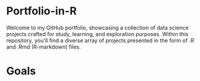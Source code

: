 # Portfolio-in-R
Welcome to my GitHub portfolio, showcasing a collection of data science projects crafted for study, learning, and exploration purposes. Within this repository, you'll find a diverse array of projects presented in the form of .R and .Rmd (R-markdown) files.
# Goals
